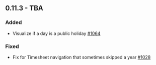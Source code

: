 ## 0.11.3 - TBA
### Added
- Visualize if a day is a public holiday [#1064](https://github.com/Puzzlepart/did/issues/1064)

### Fixed
- Fix for Timesheet navigation that sometimes skipped a year [#1028](https://github.com/Puzzlepart/did/issues/1028)
